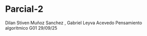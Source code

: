 # Parcial-2
Dilan Stiven Muñoz Sanchez , Gabriel Leyva Acevedo Pensamiento algoritmico G01 29/09/25
